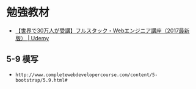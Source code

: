 # 勉強教材
- [【世界で30万人が受講】フルスタック・Webエンジニア講座（2017最新版） | Udemy](https://www.udemy.com/completeweb2_jp/)

## 5-9 模写
- `http://www.completewebdevelopercourse.com/content/5-bootstrap/5.9.html#`
